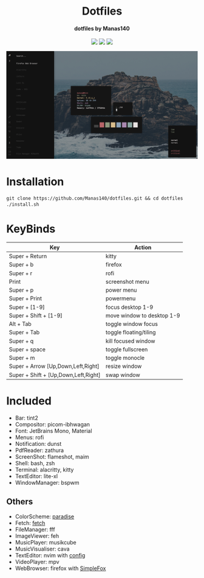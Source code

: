 <h1 align="center">Dotfiles</h1>
<h4 align="center">dotfiles by Manas140</h4>

<p align="center">
    <a href="https://github.com/Manas140/dotfiles/stargazers"><img src="https://img.shields.io/github/stars/Manas140/dotfiles?colorA=151515&colorB=8C977D&style=for-the-badge&logo=starship"></a>
    <a href="https://github.com/Manas140/dotfiles/issues"><img src="https://img.shields.io/github/issues/Manas140/dotfiles?colorA=151515&colorB=B66467&style=for-the-badge&logo=bugatti"></a>
    <a href="https://github.com/Manas140/dotfiles/network/members"><img src="https://img.shields.io/github/forks/Manas140/dotfiles?colorA=151515&colorB=8DA3B9&style=for-the-badge&logo=github"></a>
</p>

<p align="center">
  <img src="preview.png">
</p>

# Installation
```
git clone https://github.com/Manas140/dotfiles.git && cd dotfiles
./install.sh 
```

# KeyBinds
| Key | Action |
| ----- | ----- |
| Super + Return | kitty |
| Super + b | firefox |
| Super + r | rofi |
| Print | screenshot menu |
| Super + p | power menu |
| Super + Print | powermenu |
| Super + [1-9] | focus desktop 1-9 |
| Super + Shift + [1-9] | move window to desktop 1-9 |
| Alt + Tab | toggle window focus |
| Super + Tab | toggle floating/tiling |
| Super + q | kill focused window |
| Super + space | toggle fullscreen |
| Super + m | toggle monocle |
| Super + Arrow [Up,Down,Left,Right] | resize window |
| Super + Shift + [Up,Down,Left,Right] | swap window |

# Included
  - Bar: tint2 
  - Compositor: picom-ibhwagan
  - Font: JetBrains Mono, Material
  - Menus: rofi
  - Notification: dunst
  - PdfReader: zathura
  - ScreenShot: flameshot, maim
  - Shell: bash, zsh
  - Terminal: alacritty, kitty
  - TextEditor: lite-xl
  - WindowManager: bspwm

## Others
  - ColorScheme: [paradise](https://github.com/Manas140/paradise)
  - Fetch: [fetch](https://github.com/Manas140/fetch)
  - FileManager: fff 
  - ImageViewer: feh
  - MusicPlayer: musikcube
  - MusicVisualiser: cava
  - TextEditor: nvim with [config](https://github.com/Manas140/conscious)
  - VideoPlayer: mpv
  - WebBrowser: firefox with [SimpleFox](https://github.com/migueravila/SimpleFox)
